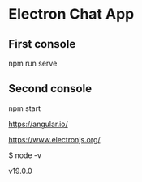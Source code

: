 # Electron Chat App

## First console

npm run serve

## Second console

npm start

https://angular.io/

https://www.electronjs.org/

$ node -v

v19.0.0
